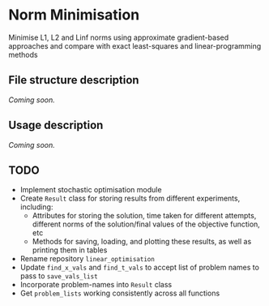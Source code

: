 
# Norm Minimisation

Minimise L1, L2 and Linf norms using approximate gradient-based approaches and compare with exact least-squares and linear-programming methods

## File structure description

*Coming soon.*

## Usage description

*Coming soon.*

## TODO

- Implement stochastic optimisation module
- Create `Result` class for storing results from different experiments, including:
  - Attributes for storing the solution, time taken for different attempts, different norms of the solution/final values of the objective function, etc
  - Methods for saving, loading, and plotting these results, as well as printing them in tables
- Rename repository `linear_optimisation`
- Update `find_x_vals` and `find_t_vals` to accept list of problem names to pass to `save_vals_list`
- Incorporate problem-names into `Result` class
- Get `problem_lists` working consistently across all functions

